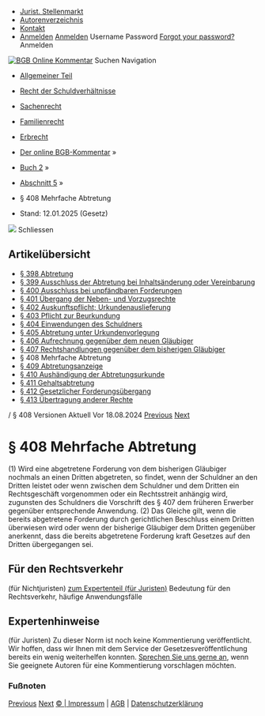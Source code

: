   * [Jurist. Stellenmarkt](https://bgb.kommentar.de/Buch-2/Abschnitt-5/</job-board> "Jurist. Stellenmarkt")
  * [Autorenverzeichnis](https://bgb.kommentar.de/Buch-2/Abschnitt-5/</Autorenverzeichnis> "Autorenverzeichnis")
  * [Kontakt](https://bgb.kommentar.de/Buch-2/Abschnitt-5/</Kontakt>)
  * [Anmelden](https://bgb.kommentar.de/Buch-2/Abschnitt-5/<#login> "show login form") [Anmelden](https://bgb.kommentar.de/Buch-2/Abschnitt-5/<#> "hide login form") Username Password
[Forgot your password?](https://bgb.kommentar.de/Buch-2/Abschnitt-5/</user/forgotpassword>) Anmelden 


[![BGB Online Kommentar](https://bgb.kommentar.de/extension/bgb/design/bgb/images/logo.png)](https://bgb.kommentar.de/Buch-2/Abschnitt-5/</> "BGB Online Kommentar")
Suchen
Navigation
  * [Allgemeiner Teil](https://bgb.kommentar.de/Buch-2/Abschnitt-5/</Buch-1>)
  * [Recht der Schuldverhältnisse](https://bgb.kommentar.de/Buch-2/Abschnitt-5/</Buch-2>)
  * [Sachenrecht](https://bgb.kommentar.de/Buch-2/Abschnitt-5/</Buch-3>)
  * [Familienrecht](https://bgb.kommentar.de/Buch-2/Abschnitt-5/</Buch-4>)
  * [Erbrecht](https://bgb.kommentar.de/Buch-2/Abschnitt-5/</Buch-5>)


  * [Der online BGB-Kommentar](https://bgb.kommentar.de/Buch-2/Abschnitt-5/</>) »
  * [Buch 2](https://bgb.kommentar.de/Buch-2/Abschnitt-5/</Buch-2>) »
  * [Abschnitt 5](https://bgb.kommentar.de/Buch-2/Abschnitt-5/</Buch-2/Abschnitt-5>) »
  * § 408 Mehrfache Abtretung 
  * Stand: 12.01.2025 (Gesetz) 


![](https://vg01.met.vgwort.de/na/1c9909529ead4f509072c06d9081a7d5)
Schliessen 
## Artikelübersicht
  * [ § 398 Abtretung ](https://bgb.kommentar.de/Buch-2/Abschnitt-5/</Buch-2/Abschnitt-5/Abtretung>)
  * [ § 399 Ausschluss der Abtretung bei Inhaltsänderung oder Vereinbarung ](https://bgb.kommentar.de/Buch-2/Abschnitt-5/</Buch-2/Abschnitt-5/Ausschluss-der-Abtretung-bei-Inhaltsaenderung-oder-Vereinbarung>)
  * [ § 400 Ausschluss bei unpfändbaren Forderungen ](https://bgb.kommentar.de/Buch-2/Abschnitt-5/</Buch-2/Abschnitt-5/Ausschluss-bei-unpfaendbaren-Forderungen>)
  * [ § 401 Übergang der Neben- und Vorzugsrechte ](https://bgb.kommentar.de/Buch-2/Abschnitt-5/</Buch-2/Abschnitt-5/Uebergang-der-Neben-und-Vorzugsrechte>)
  * [ § 402 Auskunftspflicht; Urkundenauslieferung ](https://bgb.kommentar.de/Buch-2/Abschnitt-5/</Buch-2/Abschnitt-5/Auskunftspflicht-Urkundenauslieferung>)
  * [ § 403 Pflicht zur Beurkundung ](https://bgb.kommentar.de/Buch-2/Abschnitt-5/</Buch-2/Abschnitt-5/Pflicht-zur-Beurkundung>)
  * [ § 404 Einwendungen des Schuldners ](https://bgb.kommentar.de/Buch-2/Abschnitt-5/</Buch-2/Abschnitt-5/Einwendungen-des-Schuldners>)
  * [ § 405 Abtretung unter Urkundenvorlegung ](https://bgb.kommentar.de/Buch-2/Abschnitt-5/</Buch-2/Abschnitt-5/Abtretung-unter-Urkundenvorlegung>)
  * [ § 406 Aufrechnung gegenüber dem neuen Gläubiger ](https://bgb.kommentar.de/Buch-2/Abschnitt-5/</Buch-2/Abschnitt-5/Aufrechnung-gegenueber-dem-neuen-Glaeubiger>)
  * [ § 407 Rechtshandlungen gegenüber dem bisherigen Gläubiger ](https://bgb.kommentar.de/Buch-2/Abschnitt-5/</Buch-2/Abschnitt-5/Rechtshandlungen-gegenueber-dem-bisherigen-Glaeubiger>)
  * § 408 Mehrfache Abtretung 
  * [ § 409 Abtretungsanzeige ](https://bgb.kommentar.de/Buch-2/Abschnitt-5/</Buch-2/Abschnitt-5/Abtretungsanzeige>)
  * [ § 410 Aushändigung der Abtretungsurkunde ](https://bgb.kommentar.de/Buch-2/Abschnitt-5/</Buch-2/Abschnitt-5/Aushaendigung-der-Abtretungsurkunde>)
  * [ § 411 Gehaltsabtretung ](https://bgb.kommentar.de/Buch-2/Abschnitt-5/</Buch-2/Abschnitt-5/Gehaltsabtretung>)
  * [ § 412 Gesetzlicher Forderungsübergang ](https://bgb.kommentar.de/Buch-2/Abschnitt-5/</Buch-2/Abschnitt-5/Gesetzlicher-Forderungsuebergang>)
  * [ § 413 Übertragung anderer Rechte ](https://bgb.kommentar.de/Buch-2/Abschnitt-5/</Buch-2/Abschnitt-5/Uebertragung-anderer-Rechte>)


/ § 408 
Versionen  Aktuell Vor 18.08.2024
[Previous](https://bgb.kommentar.de/Buch-2/Abschnitt-5/</Buch-2/Abschnitt-5/Rechtshandlungen-gegenueber-dem-bisherigen-Glaeubiger> "§ 407 Rechtshandlungen gegenüber dem bisherigen Gläubiger") [Next](https://bgb.kommentar.de/Buch-2/Abschnitt-5/</Buch-2/Abschnitt-5/Abtretungsanzeige> "§ 409 Abtretungsanzeige")
# § 408 Mehrfache Abtretung
(1) Wird eine abgetretene Forderung von dem bisherigen Gläubiger nochmals an einen Dritten abgetreten, so findet, wenn der Schuldner an den Dritten leistet oder wenn zwischen dem Schuldner und dem Dritten ein Rechtsgeschäft vorgenommen oder ein Rechtsstreit anhängig wird, zugunsten des Schuldners die Vorschrift des § 407 dem früheren Erwerber gegenüber entsprechende Anwendung.
(2) Das Gleiche gilt, wenn die bereits abgetretene Forderung durch gerichtlichen Beschluss einem Dritten überwiesen wird oder wenn der bisherige Gläubiger dem Dritten gegenüber anerkennt, dass die bereits abgetretene Forderung kraft Gesetzes auf den Dritten übergegangen sei.
## Für den Rechtsverkehr 
(für Nichtjuristen)
[zum Expertenteil (für Juristen)](https://bgb.kommentar.de/Buch-2/Abschnitt-5/<#expertenhinweise>)
Bedeutung für den Rechtsverkehr, häufige Anwendungsfälle
## Expertenhinweise
(für Juristen)
Zu dieser Norm ist noch keine Kommentierung veröffentlicht. Wir hoffen, dass wir Ihnen mit dem Service der Gesetzesveröffentlichung bereits ein wenig weiterhelfen konnten. [Sprechen Sie uns gerne an](https://bgb.kommentar.de/Buch-2/Abschnitt-5/</Kontakt>), wenn Sie geeignete Autoren für eine Kommentierung vorschlagen möchten. 
### Fußnoten
[Previous](https://bgb.kommentar.de/Buch-2/Abschnitt-5/</Buch-2/Abschnitt-5/Rechtshandlungen-gegenueber-dem-bisherigen-Glaeubiger> "§ 407 Rechtshandlungen gegenüber dem bisherigen Gläubiger") [Next](https://bgb.kommentar.de/Buch-2/Abschnitt-5/</Buch-2/Abschnitt-5/Abtretungsanzeige> "§ 409 Abtretungsanzeige")
[© | Impressum](https://bgb.kommentar.de/Buch-2/Abschnitt-5/</Kontakt>) | [AGB](https://bgb.kommentar.de/Buch-2/Abschnitt-5/</AGB>) | [Datenschutzerklärung](https://bgb.kommentar.de/Buch-2/Abschnitt-5/</Datenschutzerklaerung-fuer-Leser>)
